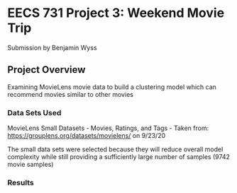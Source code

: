 # EECS 731 Project 3: Weekend Movie Trip
Submission by Benjamin Wyss

## Project Overview

Examining MovieLens movie data to build a clustering model which can recommend movies similar to other movies

### Data Sets Used

MovieLens Small Datasets - Movies, Ratings, and Tags - Taken from: https://grouplens.org/datasets/movielens/ on 9/23/20

The small data sets were selected because they will reduce overall model complexity while still providing a sufficiently large number of samples (9742 movie samples)

### Results
